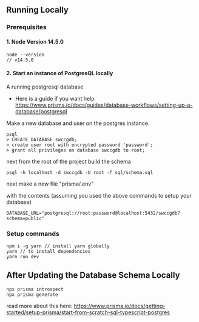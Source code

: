 ## Running Locally

### Prerequisites

#### 1. Node Version 14.5.0

```
node --version
// v14.5.0
```

#### 2. Start an instance of PostgresQL locally

A running postgresql database

- Here is a guide if you want help https://www.prisma.io/docs/guides/database-workflows/setting-up-a-database/postgresql

Make a new database and user on the postgres instance.

```
psql
> CREATE DATABASE swccgdb;
> create user root with encrypted password 'password';
> grant all privileges on database swccgdb to root;
```

next from the root of the project build the schema

```
psql -h localhost -d swccgdb -U root -f sql/schema.sql
```

next make a new file "prisma/.env"

with the contents (assuming you used the above commands to setup your database)

```
DATABASE_URL="postgresql://root:password@localhost:5432/swccgdb?schema=public"
```

### Setup commands

```
npm i -g yarn // install yarn globally
yarn // to install dependencies
yarn run dev
```

## After Updating the Database Schema Locally

```
npx prisma introspect
npx prisma generate
```

read more about this here: https://www.prisma.io/docs/getting-started/setup-prisma/start-from-scratch-sql-typescript-postgres
